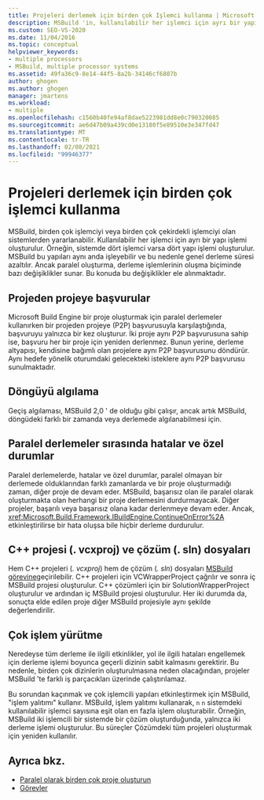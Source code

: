 ```yaml
---
title: Projeleri derlemek için birden çok Işlemci kullanma | Microsoft Docs
description: MSBuild 'in, kullanılabilir her işlemci için ayrı bir yapı işlemi oluşturarak birden çok işlemciyi veya çekirdeği olan sistemlerden nasıl yararlanaldığını öğrenin.
ms.custom: SEO-VS-2020
ms.date: 11/04/2016
ms.topic: conceptual
helpviewer_keywords:
- multiple processors
- MSBuild, multiple processor systems
ms.assetid: 49fa36c9-8e14-44f5-8a2b-34146cf6807b
author: ghogen
ms.author: ghogen
manager: jmartens
ms.workload:
- multiple
ms.openlocfilehash: c1560b40fe94af8dae5223981dd8e0c790320085
ms.sourcegitcommit: ae6d47b09a439cd0e13180f5e89510e3e347fd47
ms.translationtype: MT
ms.contentlocale: tr-TR
ms.lasthandoff: 02/08/2021
ms.locfileid: "99946377"
---
```

# <a name="use-multiple-processors-to-build-projects"></a>Projeleri derlemek için birden çok işlemci kullanma

MSBuild, birden çok işlemciyi veya birden çok çekirdekli işlemciyi olan sistemlerden yararlanabilir. Kullanılabilir her işlemci için ayrı bir yapı işlemi oluşturulur. Örneğin, sistemde dört işlemci varsa dört yapı işlemi oluşturulur. MSBuild bu yapıları aynı anda işleyebilir ve bu nedenle genel derleme süresi azaltılır. Ancak paralel oluşturma, derleme işlemlerinin oluşma biçiminde bazı değişiklikler sunar. Bu konuda bu değişiklikler ele alınmaktadır.

## <a name="project-to-project-references"></a>Projeden projeye başvurular

 Microsoft Build Engine bir proje oluşturmak için paralel derlemeler kullanırken bir projeden projeye (P2P) başvurusuyla karşılaştığında, başvuruyu yalnızca bir kez oluşturur. İki proje aynı P2P başvurusuna sahip ise, başvuru her bir proje için yeniden derlenmez. Bunun yerine, derleme altyapısı, kendisine bağımlı olan projelere aynı P2P başvurusunu döndürür. Aynı hedefe yönelik oturumdaki gelecekteki isteklere aynı P2P başvurusu sunulmaktadır.

## <a name="cycle-detection"></a>Döngüyü algılama

 Geçiş algılaması, MSBuild 2,0 ' de olduğu gibi çalışır, ancak artık MSBuild, döngüdeki farklı bir zamanda veya derlemede algılanabilmesi için.

## <a name="errors-and-exceptions-during-parallel-builds"></a>Paralel derlemeler sırasında hatalar ve özel durumlar

 Paralel derlemelerde, hatalar ve özel durumlar, paralel olmayan bir derlemede olduklarından farklı zamanlarda ve bir proje oluşturmadığı zaman, diğer proje de devam eder. MSBuild, başarısız olan ile paralel olarak oluşturmakta olan herhangi bir proje derlemesini durdurmayacak. Diğer projeler, başarılı veya başarısız olana kadar derlenmeye devam eder. Ancak, <xref:Microsoft.Build.Framework.IBuildEngine.ContinueOnError%2A> etkinleştirilirse bir hata oluşsa bile hiçbir derleme durdurulur.

## <a name="c-project-vcxproj-and-solution-sln-files"></a>C++ projesi (. vcxproj) ve çözüm (. sln) dosyaları

 Hem C++ projeleri (*. vcxproj*) hem de çözüm (*. sln*) dosyaları [MSBuild görevine](../msbuild/msbuild-task.md)geçirilebilir. C++ projeleri için VCWrapperProject çağrılır ve sonra iç MSBuild projesi oluşturulur. C++ çözümleri için bir SolutionWrapperProject oluşturulur ve ardından iç MSBuild projesi oluşturulur. Her iki durumda da, sonuçta elde edilen proje diğer MSBuild projesiyle aynı şekilde değerlendirilir.

## <a name="multi-process-execution"></a>Çok işlem yürütme

 Neredeyse tüm derleme ile ilgili etkinlikler, yol ile ilgili hataları engellemek için derleme işlemi boyunca geçerli dizinin sabit kalmasını gerektirir. Bu nedenle, birden çok dizinlerin oluşturulmasına neden olacağından, projeler MSBuild 'te farklı iş parçacıkları üzerinde çalıştırılamaz.

 Bu sorundan kaçınmak ve çok işlemcili yapıları etkinleştirmek için MSBuild, "işlem yalıtımı" kullanır. MSBuild, işlem yalıtımı kullanarak, `n` `n` sistemdeki kullanılabilir işlemci sayısına eşit olan en fazla işlem oluşturabilir. Örneğin, MSBuild iki işlemcili bir sistemde bir çözüm oluşturduğunda, yalnızca iki derleme işlemi oluşturulur. Bu süreçler Çözümdeki tüm projeleri oluşturmak için yeniden kullanılır.

## <a name="see-also"></a>Ayrıca bkz.

- [Paralel olarak birden çok proje oluşturun](../msbuild/building-multiple-projects-in-parallel-with-msbuild.md)
- [Görevler](../msbuild/msbuild-tasks.md)
